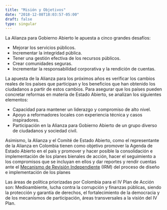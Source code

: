```yaml
---
title: "Misión y Objetivos"
date: "2018-12-08T18:03:57-05:00"
draft: false
type: singular
---
```


La Alianza para Gobierno Abierto le apuesta a cinco grandes desafíos:

- Mejorar los servicios públicos. 
- Incrementar la integridad pública. 
- Tener una gestión efectiva de los recursos públicos. 
- Crear comunidades seguras. 
- Incrementar la responsabilidad corporativa y la rendición de cuentas.

La apuesta de la Alianza para los próximos años es verificar los cambios reales de los países que participan y los beneficios que han obtenido los ciudadanos a partir de estos cambios. Para asegurar que los países pueden concretar reformas en materia de Estado Abierto, se analizan los siguientes elementos:

- Capacidad para mantener un liderazgo y compromiso de alto nivel.
- Apoyo a reformadores locales con experiencia técnica y casos inspiradores. 
- Participación en la Alianza para Gobierno Abierto de un grupo diverso de ciudadanos y sociedad civil.

Asimismo, la Alianza y el Comité de Estado Abierto, como el representante de la Alianza en Colombia tienen como objetivo promover la Agenda de Estado Abierto en el país y promover y hacer posible la consolidación e implementación de los planes bienales de acción, hacer el seguimiento a los compromisos que se incluyan en ellos y dar reportes y rendir cuentas ante el [Mecanismo de Revisión Independiente](https://www.opengovpartnership.org/es/process/accountability/about-the-irm/) (IRM) del proceso de diseño e implementación de los planes

Las áreas de política priorizadas por Colombia para el IV Plan de Acción son: Medioambiente, lucha contra la corrupción y finanzas públicas, siendo la protección y garantía de derechos,  el fortalecimiento de la democracia y de los mecanismos de participación, áreas transversales a la visión del IV Plan.